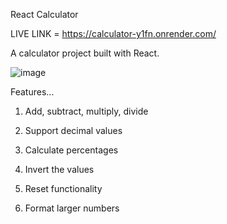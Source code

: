 React Calculator

LIVE LINK = https://calculator-y1fn.onrender.com/

A calculator project built with React.

![image](https://user-images.githubusercontent.com/84672321/215683286-4dc3c95b-9e88-4d3f-b7d5-a9cec35fa061.png)

Features...

1. Add, subtract, multiply, divide

2. Support decimal values

3. Calculate percentages

4. Invert the values

5. Reset functionality

6. Format larger numbers








